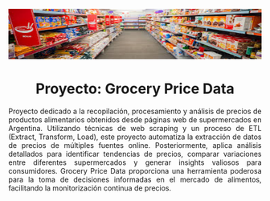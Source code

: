 <p align="center">
  <img src="imagen/alimentos2.jpg" alt="Banner de Grocery Price Data" title="Grocery Price Data" width="800" height="100">
</p>

<h1 align="center">Proyecto: Grocery Price Data</h1>


<p style="text-align: justify;">
Proyecto dedicado a la recopilación, procesamiento y análisis de precios de productos alimentarios obtenidos desde páginas web de supermercados en Argentina. Utilizando técnicas de web scraping y un proceso de ETL (Extract, Transform, Load), este proyecto automatiza la extracción de datos de precios de múltiples fuentes online. Posteriormente, aplica análisis detallados para identificar tendencias de precios, comparar variaciones entre diferentes supermercados y generar insights valiosos para consumidores. Grocery Price Data proporciona una herramienta poderosa para la toma de decisiones informadas en el mercado de alimentos, facilitando la monitorización continua de precios.
</p>
